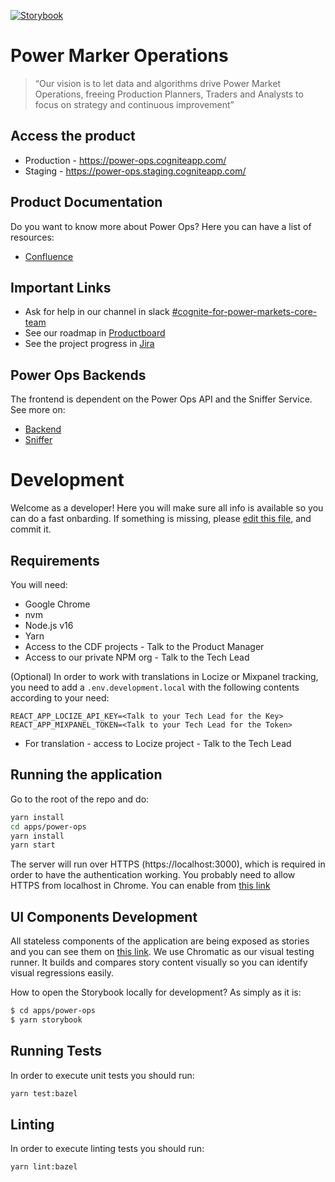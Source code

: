 [![Storybook](https://github.com/storybookjs/brand/blob/master/badge/badge-storybook.svg)](https://www.chromatic.com/library?appId=63469a7e12cb321258899a52)

# Power Marker Operations

> “Our vision is to let data and algorithms drive Power Market Operations, freeing Production Planners, Traders and Analysts to focus on strategy and continuous improvement”

## Access the product

- Production - https://power-ops.cogniteapp.com/
- Staging - https://power-ops.staging.cogniteapp.com/

## Product Documentation

Do you want to know more about Power Ops? Here you can have a list of resources:

- [Confluence](https://cognitedata.atlassian.net/wiki/spaces/PowerOps/overview)

## Important Links

- Ask for help in our channel in slack [#cognite-for-power-markets-core-team](https://cognitedata.slack.com/archives/C02U2QH6W5N)
- See our roadmap in [Productboard](https://cognite.productboard.com/feature-board/4121570-powerops)
- See the project progress in [Jira](https://cognitedata.atlassian.net/browse/POWEROPS)

## Power Ops Backends

The frontend is dependent on the Power Ops API and the Sniffer Service. See more on:

- [Backend](https://github.com/cognitedata/application-services/tree/master/services/power-ops-api)
- [Sniffer](https://github.com/cognitedata/application-services/tree/master/services/sniffer-service)

# Development

Welcome as a developer! Here you will make sure all info is available so you can do a fast onbarding. If something is missing, please [edit this file](https://github.com/cognitedata/applications/edit/master/apps/power-ops/README.md), and commit it.

## Requirements

You will need:

- Google Chrome
- nvm
- Node.js v16
- Yarn
- Access to the CDF projects - Talk to the Product Manager
- Access to our private NPM org - Talk to the Tech Lead

(Optional) In order to work with translations in Locize or Mixpanel tracking, you need to add a `.env.development.local` with the following contents according to your need:

```
REACT_APP_LOCIZE_API_KEY=<Talk to your Tech Lead for the Key>
REACT_APP_MIXPANEL_TOKEN=<Talk to your Tech Lead for the Token>
```

- For translation - access to Locize project - Talk to the Tech Lead

## Running the application

Go to the root of the repo and do:

```sh
yarn install
cd apps/power-ops
yarn install
yarn start
```

The server will run over HTTPS (https://localhost:3000), which is required in order to have the authentication working. You probably need to allow HTTPS from localhost in Chrome. You can enable from [this link](chrome://flags/#allow-insecure-localhost)

## UI Components Development

All stateless components of the application are being exposed as stories and you can see them on [this link](https://www.chromatic.com/library?appId=63469a7e12cb321258899a52).
We use Chromatic as our visual testing runner. It builds and compares story content visually so you can identify visual regressions easily.

How to open the Storybook locally for development? As simply as it is:

```sh
$ cd apps/power-ops
$ yarn storybook
```

## Running Tests

In order to execute unit tests you should run:

```sh
yarn test:bazel
```

## Linting

In order to execute linting tests you should run:

```sh
yarn lint:bazel
```
